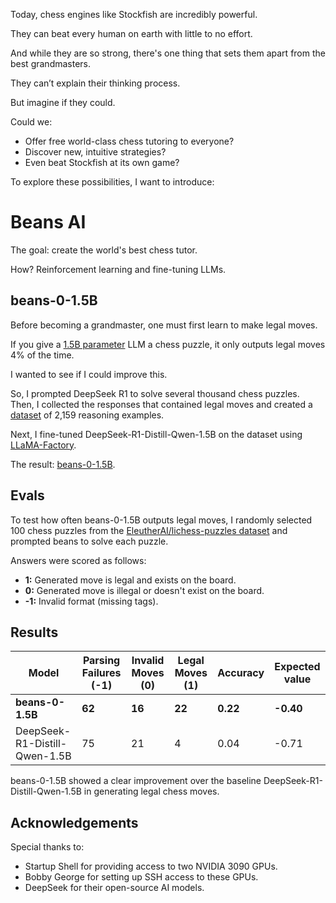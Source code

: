 Today, chess engines like Stockfish are incredibly powerful.

They can beat every human on earth with little to no effort.

And while they are so strong, there's one thing that sets them apart from the best grandmasters.

They can’t explain their thinking process.

But imagine if they could.

Could we:

- Offer free world-class chess tutoring to everyone?
- Discover new, intuitive strategies?
- Even beat Stockfish at its own game?

To explore these possibilities, I want to introduce:

# Beans AI

The goal: create the world's best chess tutor.

How? Reinforcement learning and fine-tuning LLMs.

## beans-0-1.5B

Before becoming a grandmaster, one must first learn to make legal moves.

If you give a [1.5B parameter](https://huggingface.co/deepseek-ai/DeepSeek-R1-Distill-Qwen-1.5B) LLM a chess puzzle, it only outputs legal moves 4% of the time.

I wanted to see if I could improve this.

So, I prompted DeepSeek R1 to solve several thousand chess puzzles. Then, I collected the responses that contained legal moves and created a [dataset](https://huggingface.co/datasets/sshkeda/beans-0-dataset.json) of 2,159 reasoning examples.

Next, I fine-tuned DeepSeek-R1-Distill-Qwen-1.5B on the dataset using [LLaMA-Factory](https://github.com/hiyouga/LLaMA-Factory).

The result: [beans-0-1.5B](https://huggingface.co/sshkeda/beans-0-1.5B).

## Evals

To test how often beans-0-1.5B outputs legal moves, I randomly selected 100 chess puzzles from the [EleutherAI/lichess-puzzles dataset](https://huggingface.co/datasets/EleutherAI/lichess-puzzles) and prompted beans to solve each puzzle.

Answers were scored as follows:

- **1:** Generated move is legal and exists on the board.
- **0:** Generated move is illegal or doesn't exist on the board.
- **-1:** Invalid format (missing <answer></answer> tags).

## Results

| Model                         | Parsing Failures (-1) | Invalid Moves (0) | Legal Moves (1) | Accuracy | Expected value |
| ----------------------------- | --------------------- | ----------------- | --------------- | -------- | -------------- |
| **beans-0-1.5B**              | **62**                | **16**            | **22**          | **0.22** | **-0.40**      |
| DeepSeek-R1-Distill-Qwen-1.5B | 75                    | 21                | 4               | 0.04     | -0.71          |

beans-0-1.5B showed a clear improvement over the baseline DeepSeek-R1-Distill-Qwen-1.5B in generating legal chess moves.

## Acknowledgements

Special thanks to:

- Startup Shell for providing access to two NVIDIA 3090 GPUs.
- Bobby George for setting up SSH access to these GPUs.
- DeepSeek for their open-source AI models.
